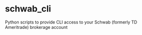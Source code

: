 # schwab_cli
Python scripts to provide CLI access to your Schwab (formerly TD Ameritrade) brokerage account

